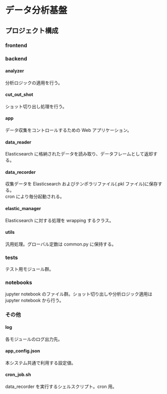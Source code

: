 # データ分析基盤

## プロジェクト構成

### frontend

### backend

#### analyzer

分析ロジックの適用を行う。

#### cut_out_shot

ショット切り出し処理を行う。

#### app

データ収集をコントロールするための Web アプリケーション。

#### data_reader

Elasticsearch に格納されたデータを読み取り、データフレームとして返却する。

#### data_recorder

収集データを Elasticsearch およびテンポラリファイル(.pkl ファイル)に保存する。  
cron により毎分起動される。

#### elastic_manager

Elasticsearch に対する処理を wrapping するクラス。

#### utils

汎用処理。グローバル定数は common.py に保持する。

### tests

テスト用モジュール群。

### notebooks

jupyter notebook のファイル群。ショット切り出しや分析ロジック適用は jupyter notebook から行う。

### その他

#### log

各モジュールのログ出力先。

#### app_config.json

本システム共通で利用する設定値。

#### cron_job.sh

data_recorder を実行するシェルスクリプト。cron 用。
